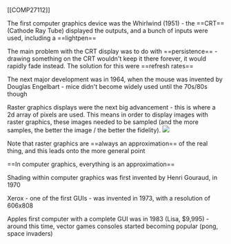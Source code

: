 [[COMP27112]]

The first computer graphics device was the Whirlwind (1951) - the ==CRT== (Cathode Ray Tube) displayed the outputs, and a bunch of inputs were used, including a ==lightpen==

The main problem with the CRT display was to do with ==persistence== - drawing something on the CRT wouldn't keep it there forever, it would rapidly fade instead. The solution for this were ==refresh rates==

The next major development was in 1964, when the mouse was invented by Douglas Engelbart - mice didn't become widely used until the 70s/80s though

Raster graphics displays were the next big advancement - this is where a 2d array of pixels are used. This means in order to display images with raster graphics, these images needed to be sampled (and the more samples, the better the image / the better the fidelity). 
![](https://i.imgur.com/piae76k.png)


Note that raster graphics are ==always an approximation== of the real thing, and this leads onto the more general point

==In computer graphics, everything is an approximation==

Shading within computer graphics was first invented by Henri Gouraud, in 1970

Xerox - one of the first GUIs - was invented in 1973, with a resolution of 606x808

Apples first computer with a complete GUI was in 1983 (Lisa, $9,995) - around this time, vector games consoles started becoming popular (pong, space invaders)